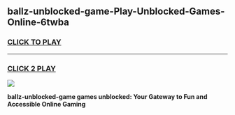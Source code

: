 
## ballz-unblocked-game-Play-Unblocked-Games-Online-6twba
<h3>
<a href="https://premium76.site?title=ballz-unblocked-game&ref=25A">CLICK TO PLAY</a></h3>
<hr>

<h3>
<a href="https://premium76.site?title=ballz-unblocked-game&ref=25A">CLICK 2 PLAY</a>
  
</h3>

<a href="https://premium76.site?title=ballz-unblocked-game&ref=25A"><img src="https://clearcache.store/games.png"></a>


**ballz-unblocked-game games unblocked: Your Gateway to Fun and Accessible Online Gaming**
